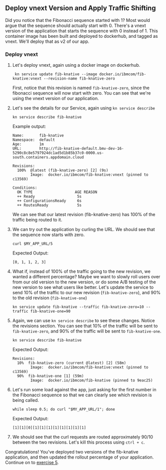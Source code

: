 ## Deploy vnext Version and Apply Traffic Shifting

Did you notice that the Fibonacci sequence started with 1? Most would argue that the sequence should actually start with 0. There's a vnext version of the application that starts the sequence with 0 instead of 1. This container image has been built and deployed to dockerhub, and tagged as vnext. We'll deploy that as v2 of our app.

### Deploy vnext
1. Let's deploy vnext, again using a docker image on dockerhub.

    ```
     kn service update fib-knative --image docker.io/ibmcom/fib-knative:vnext --revision-name fib-knative-zero 
    ```

	First, notice that this revision is named `fib-knative-zero`, since the fibonacci sequence will now start with zero. You can see that we're using the vnext version of our application.

2. Let's see the details for our Service, again using `kn service describe`

    ```
    kn service describe fib-knative
    ```

    Example output:
    ```
    Name:       fib-knative
    Namespace:  default
    Age:        1m
    URL:        http://fib-knative-default.bmv-dev-16-5290c8c8e5797924dc1ad5d1b85b37c0-0000.us-south.containers.appdomain.cloud

    Revisions:  
      100%  @latest (fib-knative-zero) [2] (9s)
            Image:  docker.io/ibmcom/fib-knative:vnext (pinned to c13569)

    Conditions:  
      OK TYPE                   AGE REASON
      ++ Ready                   5s 
      ++ ConfigurationsReady     6s 
      ++ RoutesReady             5s 
    ```
  
    We can see that our latest revision (fib-knative-zero) has 100% of the traffic being routed to it.

3. We can try out the application by curling the URL. We should see that the sequence now starts with zero.

    ```
    curl $MY_APP_URL/5
    ```

    Expected Output:
    ```
    [0, 1, 1, 2, 3]
    ```

  
4. What if, instead of 100% of the traffic going to the new revision, we wanted a different percentage? Maybe we want to slowly roll users over from our old version to the new version, or do some A/B testing of the new version to see what users like better. Let's update the service to send 10% of the traffic to our new revision (`fib-knative-zero`), and 90% to the old revision (`fib-knative-one`)

    ```
    kn service update fib-knative --traffic fib-knative-zero=10 --traffic fib-knative-one=90
    ```

5. Again, we can use `kn service describe` to see these changes. Notice the revisions section. You can see that 10% of the traffic will be sent to `fib-knative-zero`, and 90% of the traffic will be sent to `fib-knative-one`.

    ```
    kn service describe fib-knative
    ```

    Expected Output:
    ```
    Revisions:  
      10%  fib-knative-zero (current @latest) [2] (58m)
            Image:  docker.io/ibmcom/fib-knative:vnext (pinned to c13569)
      90%  fib-knative-one [1] (59m)
            Image:  docker.io/ibmcom/fib-knative (pinned to 9eac25)
    ```

6. Let's run some load against the app, just asking for the first number in the Fibonacci sequence so that we can clearly see which revision is being called.

	```
	while sleep 0.5; do curl "$MY_APP_URL/1"; done
	```

    Expected Output:
    ```
    [1][1][0][1][1][1][1][1][1][1][1]
    ```
    
7. We should see that the curl requests are routed approximately 90/10 between the two revisions. Let's kill this process using `ctrl + c`.


Congratulations! You've deployed two versions of the fib-knative application, and then updated the rollout percentage of your application. Continue on to [exercise 5](../exercise-5/README.md).